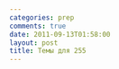 ```yaml
---
categories: prep
comments: true
date: 2011-09-13T01:58:00
layout: post
title: Темы для 255
---
```


